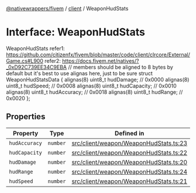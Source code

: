 [@nativewrappers/fivem](../../README.md) / [client](../README.md) / WeaponHudStats

# Interface: WeaponHudStats

WeaponHudStats
refer1: https://github.com/citizenfx/fivem/blob/master/code/client/clrcore/External/Game.cs#L900
refer2: https://docs.fivem.net/natives/?_0xD92C739EE34C9EBA
// members should be aligned to 8 bytes by default but it's best to use alignas here, just to be sure
struct WeaponHudStatsData
{
	alignas(8) uint8_t hudDamage; // 0x0000
	alignas(8) uint8_t hudSpeed; // 0x0008
	alignas(8) uint8_t hudCapacity; // 0x0010
	alignas(8) uint8_t hudAccuracy; // 0x0018
	alignas(8) uint8_t hudRange; // 0x0020
};

## Properties

| Property | Type | Defined in |
| ------ | ------ | ------ |
| `hudAccuracy` | `number` | [src/client/weapon/WeaponHudStats.ts:23](https://github.com/nativewrappers/fivem/blob/09478da418b400a28e2cc17ab86f47c957997aed/src/client/weapon/WeaponHudStats.ts#L23) |
| `hudCapacity` | `number` | [src/client/weapon/WeaponHudStats.ts:22](https://github.com/nativewrappers/fivem/blob/09478da418b400a28e2cc17ab86f47c957997aed/src/client/weapon/WeaponHudStats.ts#L22) |
| `hudDamage` | `number` | [src/client/weapon/WeaponHudStats.ts:20](https://github.com/nativewrappers/fivem/blob/09478da418b400a28e2cc17ab86f47c957997aed/src/client/weapon/WeaponHudStats.ts#L20) |
| `hudRange` | `number` | [src/client/weapon/WeaponHudStats.ts:24](https://github.com/nativewrappers/fivem/blob/09478da418b400a28e2cc17ab86f47c957997aed/src/client/weapon/WeaponHudStats.ts#L24) |
| `hudSpeed` | `number` | [src/client/weapon/WeaponHudStats.ts:21](https://github.com/nativewrappers/fivem/blob/09478da418b400a28e2cc17ab86f47c957997aed/src/client/weapon/WeaponHudStats.ts#L21) |
